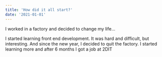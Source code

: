 ```yaml
---
title: 'How did it all start?'
date: '2021-01-01'
---
```


I worked in a factory and decided to change my life...

I started learning front end development. It was hard and difficult, but interesting. And since the new year, I decided to quit the factory. I started learning more and after 6 months I got a job at 2DIT